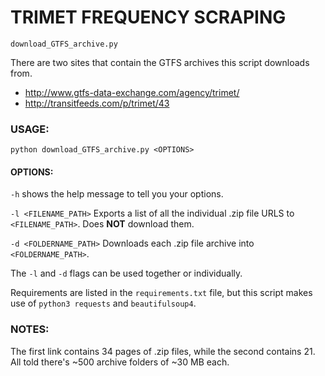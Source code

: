 # TRIMET FREQUENCY SCRAPING

`download_GTFS_archive.py`

There are two sites that contain the GTFS archives this script downloads from.
* http://www.gtfs-data-exchange.com/agency/trimet/
* http://transitfeeds.com/p/trimet/43

### USAGE:
`python download_GTFS_archive.py <OPTIONS>`

#### OPTIONS:

`-h` shows the help message to tell you your options.

`-l <FILENAME_PATH>` Exports a list of all the individual .zip file URLS to `<FILENAME_PATH>`. Does **NOT** download them. 

`-d <FOLDERNAME_PATH>` Downloads each .zip file archive into `<FOLDERNAME_PATH>`.

The `-l` and `-d` flags can be used together or individually.

Requirements are listed in the `requirements.txt` file, but this script makes use
of `python3 requests` and `beautifulsoup4`.

### NOTES:
The first link contains 34 pages of .zip files, while the second contains 21. All told there's ~500 archive folders of ~30 MB each.